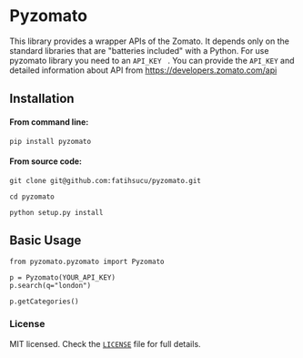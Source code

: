 Pyzomato
========

This library provides a wrapper APIs of the Zomato.  It depends only on the standard libraries that are "batteries included" with a Python. For use pyzomato library you need to an `API_KEY ` . You can provide the `API_KEY`  and detailed information about API from https://developers.zomato.com/api


## Installation


#### From command line:

`pip install pyzomato`

#### From source code:

`git clone git@github.com:fatihsucu/pyzomato.git`

`cd pyzomato`

`python setup.py install`

## Basic Usage

```
from pyzomato.pyzomato import Pyzomato

p = Pyzomato(YOUR_API_KEY)
p.search(q="london")

p.getCategories()
```

### License
MIT licensed. Check the [`LICENSE`](https://github.com/fatihsucu/pyzomato/blob/master/LICENSE) file for full details.
